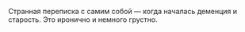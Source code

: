 Странная переписка с самим собой — когда началась деменция и старость. Это иронично и немного грустно.
